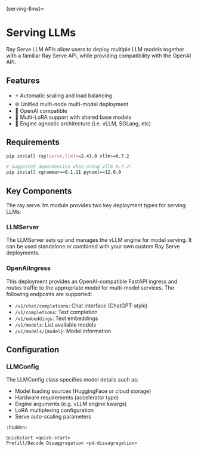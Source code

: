 (serving-llms)=

# Serving LLMs

Ray Serve LLM APIs allow users to deploy multiple LLM models together with a familiar Ray Serve API, while providing compatibility with the OpenAI API.

## Features

- ⚡️ Automatic scaling and load balancing
- 🌐 Unified multi-node multi-model deployment
- 🔌 OpenAI compatible
- 🔄 Multi-LoRA support with shared base models
- 🚀 Engine agnostic architecture (i.e. vLLM, SGLang, etc)

## Requirements

```bash
pip install ray[serve,llm]>=2.43.0 vllm>=0.7.2

# Suggested dependencies when using vllm 0.7.2:
pip install xgrammar==0.1.11 pynvml==12.0.0
```

## Key Components

The ray.serve.llm module provides two key deployment types for serving LLMs:

### LLMServer

The LLMServer sets up and manages the vLLM engine for model serving. It can be used standalone or combined with your own custom Ray Serve deployments.

### OpenAiIngress

This deployment provides an OpenAI-compatible FastAPI ingress and routes traffic to the appropriate model for multi-model services. The following endpoints are supported:

- `/v1/chat/completions`: Chat interface (ChatGPT-style)
- `/v1/completions`: Text completion
- `/v1/embeddings`: Text embeddings
- `/v1/models`: List available models
- `/v1/models/{model}`: Model information

## Configuration

### LLMConfig

The LLMConfig class specifies model details such as:

- Model loading sources (HuggingFace or cloud storage)
- Hardware requirements (accelerator type)
- Engine arguments (e.g. vLLM engine kwargs)
- LoRA multiplexing configuration
- Serve auto-scaling parameters

```{toctree}
:hidden:

Quickstart <quick-start>
Prefill/Decode Disaggregation <pd-dissagregation>
```



